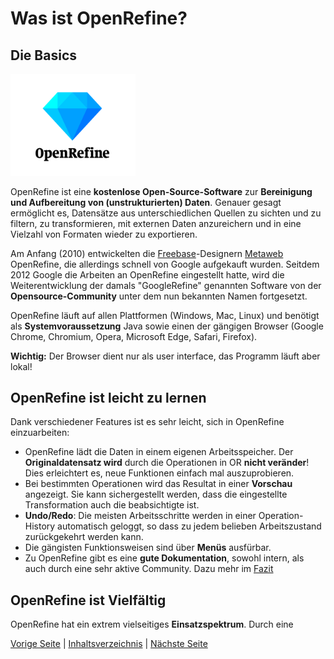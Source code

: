 # Was ist OpenRefine?

## Die Basics

<img src="images/OpenRefine_logo.png" alt="OpenRefine-Logo" width="200" />

OpenRefine ist eine **kostenlose Open-Source-Software** zur **Bereinigung und Aufbereitung von (unstrukturierten) Daten**.
Genauer gesagt ermöglicht es, Datensätze aus unterschiedlichen Quellen zu sichten und zu filtern, zu transformieren, mit externen Daten anzureichern und in eine Vielzahl von Formaten wieder zu exportieren.

Am Anfang (2010) entwickelten die [Freebase](https://en.wikipedia.org/wiki/Freebase_(database))-Designern [Metaweb](https://en.wikipedia.org/wiki/Metaweb) OpenRefine, die allerdings schnell von Google aufgekauft wurden.
Seitdem 2012 Google die Arbeiten an OpenRefine eingestellt hatte, wird die Weiterentwicklung der damals "GoogleRefine" genannten Software von der **Opensource-Community** unter dem nun bekannten Namen fortgesetzt. 

OpenRefine läuft auf allen Plattformen (Windows, Mac, Linux) und benötigt als **Systemvoraussetzung** Java sowie einen der gängigen Browser (Google Chrome, Chromium, Opera, Microsoft Edge, Safari, Firefox).

**Wichtig:** Der Browser dient nur als user interface, das Programm läuft aber lokal!

## OpenRefine ist leicht zu lernen

Dank verschiedener Features ist es sehr leicht, sich in OpenRefine einzuarbeiten:
- OpenRefine lädt die Daten in einem eigenen Arbeitsspeicher. Der **Originaldatensatz wird** durch die Operationen in OR **nicht veränder**! Dies erleichtert es, neue Funktionen einfach mal auszuprobieren.
- Bei bestimmten Operationen wird das Resultat in einer **Vorschau** angezeigt. Sie kann sichergestellt werden, dass die eingestellte Transformation auch die beabsichtigte ist.
- **Undo/Redo**: Die meisten Arbeitsschritte werden in einer Operation-History automatisch geloggt, so dass zu jedem belieben Arbeitszustand zurückgekehrt werden kann.
- Die gängisten Funktionsweisen sind über **Menüs** ausfürbar.
- Zu OpenRefine gibt es eine **gute Dokumentation**, sowohl intern, als auch durch eine sehr aktive Community. Dazu mehr im [Fazit](3_Fazit.md)

## OpenRefine ist Vielfältig

OpenRefine hat ein extrem vielseitiges **Einsatzspektrum**. Durch eine 

[Vorige Seite](README.md) | [Inhaltsverzeichnis](README.md) | [Nächste Seite](2_Anwendungsbeispiel.md)